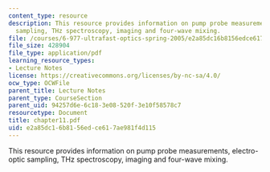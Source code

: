 ```yaml
---
content_type: resource
description: This resource provides information on pump probe measurements, electro-optic
  sampling, THz spectroscopy, imaging and four-wave mixing.
file: /courses/6-977-ultrafast-optics-spring-2005/e2a85dc16b8156edce617ae981f4d115_chapter11.pdf
file_size: 428904
file_type: application/pdf
learning_resource_types:
- Lecture Notes
license: https://creativecommons.org/licenses/by-nc-sa/4.0/
ocw_type: OCWFile
parent_title: Lecture Notes
parent_type: CourseSection
parent_uid: 94257d6e-6c18-3e08-520f-3e10f58578c7
resourcetype: Document
title: chapter11.pdf
uid: e2a85dc1-6b81-56ed-ce61-7ae981f4d115
---
```

This resource provides information on pump probe measurements, electro-optic sampling, THz spectroscopy, imaging and four-wave mixing.